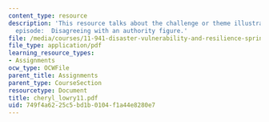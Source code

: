 ```yaml
---
content_type: resource
description: 'This resource talks about the challenge or theme illustrated by this
  episode:  Disagreeing with an authority figure.'
file: /media/courses/11-941-disaster-vulnerability-and-resilience-spring-2005/749f4a6225c5bd1b0104f1a44e8280e7_cheryl_lowry11.pdf
file_type: application/pdf
learning_resource_types:
- Assignments
ocw_type: OCWFile
parent_title: Assignments
parent_type: CourseSection
resourcetype: Document
title: cheryl_lowry11.pdf
uid: 749f4a62-25c5-bd1b-0104-f1a44e8280e7
---
```

